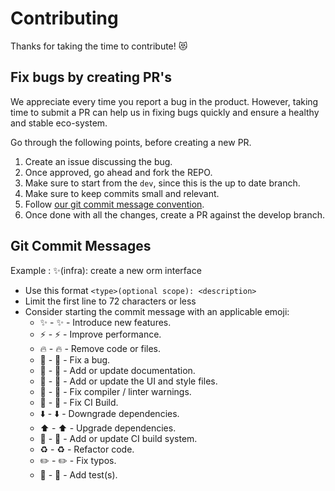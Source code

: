 # Contributing

Thanks for taking the time to contribute! 😻

## Fix bugs by creating PR's

We appreciate every time you report a bug in the product. However, taking time to submit a PR can help us in fixing bugs quickly and ensure a healthy and stable eco-system.

Go through the following points, before creating a new PR.

1. Create an issue discussing the bug.
1. Once approved, go ahead and fork the REPO.
1. Make sure to start from the `dev`, since this is the up to date branch.
1. Make sure to keep commits small and relevant.
1. Follow [our git commit message convention](#Git-Commit-Messages).
1. Once done with all the changes, create a PR against the develop branch.

## Git Commit Messages

Example : ✨(infra): create a new orm interface

- Use this format `<type>(optional scope): <description>`
- Limit the first line to 72 characters or less
- Consider starting the commit message with an applicable emoji: 
  - ✨ - :sparkles: - Introduce new features.  
  - ⚡️ - :zap: - Improve performance.  
  - 🔥 - :fire: - Remove code or files.  
  - 🐛 - :bug: - Fix a bug.  
  - 📝 - :memo: - Add or update documentation.  
  - 💄 - :lipstick: - Add or update the UI and style files.  
  - 🚨 - :rotating_light: - Fix compiler / linter warnings.  
  - 💚 - :green_heart: - Fix CI Build.  
  - ⬇️ - :arrow_down: - Downgrade dependencies.  
  - ⬆️ - :arrow_up: - Upgrade dependencies.  
  - 👷 - :construction_worker: - Add or update CI build system.  
  - ♻️ - :recycle: - Refactor code.  
  - ✏️ - :pencil2: - Fix typos.  
  - 🧪 - :test_tube: - Add test(s).  

